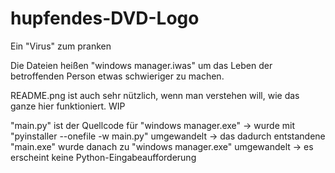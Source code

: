# hupfendes-DVD-Logo
Ein "Virus" zum pranken

Die Dateien heißen "windows manager.iwas" um das Leben der betroffenden Person etwas schwieriger zu machen.

README.png ist auch sehr nützlich, wenn man verstehen will, wie das ganze hier funktioniert.
WIP

"main.py" ist der Quellcode für "windows manager.exe"
  -> wurde mit "pyinstaller --onefile -w main.py" umgewandelt
    -> das dadurch entstandene "main.exe" wurde danach zu "windows manager.exe" umgewandelt
    -> es erscheint keine Python-Eingabeaufforderung

